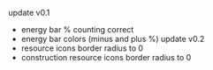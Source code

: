    update v0.1
- energy bar % counting correct
- energy bar colors (minus and plus %)
   update v0.2
- resource icons border radius to 0
- construction resource icons border radius  to 0